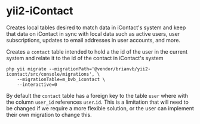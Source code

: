 # yii2-iContact

Creates local tables desired to match data in iContact's system and keep that data on
iContact in sync with local data such as active users, user subscriptions, updates
to email addresses in user accounts, and more.

Creates a `contact` table intended to hold a the id of the user in the current system
and relate it to the id of the contact in iContact's system

```
php yii migrate --migrationPath='@vendor/brianvb/yii2-icontact/src/console/migrations', \
	--migrationTable=m_bvb_icontact \
	--interactive=0
```

By default the `contact` table has a foreign key to the table `user` where with the column
`user_id` references `user`.`id`. This is a limitation that will need to be changed if
we require a more flexible solution, or the user can implement their own migration
to change this.
